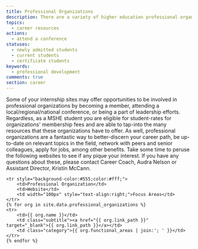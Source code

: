 ```yaml
---
title: Professional Organizations
description: There are a variety of higher education professional organizations with which you should familiarize yourself and in which you should consider more substantial involvement.
topics:
  - career resources
actions:
  - attend a conference
statuses:
  - newly admitted students
  - current students
  - certificate students
keywords:
  - professional development
comments: true
section: career
---
```


Some of your internship sites may offer opportunities to be involved in professional organizations by becoming a member, attending a local/regional/national conference, or being a part of leadership efforts. Regardless, as a MSHE student you are eligible for student-rates for organizations' membership fees and are able to tap-into the many resources that these organizations have to offer. As well, professional organizations are a fantastic way to better-discern your career path, be up-to-date on relevant topics in the field, network with peers and senior colleagues, apply for jobs, among other benefits. Take some time to peruse the following websites to see if any pique your interest. If you have any questions about these, please contact Career Coach, Audra Nelson or Assistant Director, Kristin McCann.
       
<table width="100%" class="mp-table">
   
    <tr style="background-color:#555;color:#fff;">
        <td>Professional Organization</td>
        <td>Website</td>
        <td width="100px" style="text-align:right;">Focus Areas</td>
    </tr>
    {% for org in site.data.professional_organizations %} 
    <tr>
        <td>{{ org.name }}</td>
        <td class="subtitle"><a href="{{ org.link_path }}" target="_blank">{{ org.link_path }}</a></td>
        <td class="category">{{ org.functional_areas | join:'; ' }}</td>
    </tr>
    {% endfor %}
</table>
